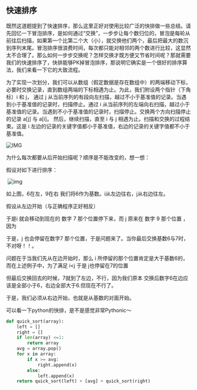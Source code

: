 ## 快速排序

​	既然这道题提到了快速排序，那么这里正好对使用比较广泛的快排做一些总结。请先回忆一下冒泡排序，是如何通过“交换”，一步步让每个数归位的，冒泡是每轮从前往后扫描，如果第一个比第二个大（小），就交换他们两个，最后把最大的数沉到序列末尾。冒泡排序很浪费时间，每次都只能对相邻的两个数进行比较，这显然太不合理了。那么如何一步步交换呢？怎样交换才既方便又节省时间呢？那就需要我们的快速排序了，快排能够PK掉冒泡排序，那说明它确实是一个很好的排序算法，我们来看一下它的大致流程。

​	为了实现一次划分，我们可以从数组（假定数据是存在数组中）的两端移动下标，必要时交换记录，直到数组两端的下标相遇为止。为此，我们附设两个指针（下角标）i 和 j， 通过 j 从当前序列的有段向左扫描，越过不小于基准值的记录。当遇到小于基准值的记录时，扫描停止。通过 i  从当前序列的左端向右扫描，越过小于基准值的记录。当遇到不小于基准值的记录时，扫描停止。交换两个方向扫描停止的记录 a[j] 与 a[i]。  然后，继续扫描，直至 i 与 j 相遇为止。扫描和交换的过程结束。这是 i  左边的记录的关键字值都小于基准值，右边的记录的关键字值都不小于基准值。

![IMG](https://note.youdao.com/yws/api/personal/file/WEBa7250dbcf7c3193011e39aa7ff6278b1?method=download&shareKey=2775e3c478d2440137803374338d93c2)





为什么每次都要从后开始扫描呢？顺序是不能改变的，想一想：

 假设对如下进行排序：

​                                                         ![img](http://images0.cnblogs.com/blog/751746/201507/171952161265077.jpg)

如上图，6在左，9在右  我们将6作为基数。i从左边往右，j从右边往左。

假设从左边开始（与正确程序正好相反）

于是i 就会移动到现在的 数字 7 那个位置停下来，而  j 原来在 数字 9 那个位置 ，因为

于是，j 也会停留在数字7 那个位置，于是问题来了。当你最后交换基数6与7时，不对呀！！。

问题在于当我们先从在边开始时，那么 i 所停留的那个位置肯定是大于基数6的，而在上述例子中，为了满足 i<j 于是 j也停留在7的位置

但最后交换回去的时候，7就到了左边，不行，因为我们原本 交换后数字6在边应该是全部小于6，右边全部大于6.但现在不行了。

于是，我们必须从右边开始，也就是从基数的对面开始。



可以看一下python的快排，是不是感觉非常Pythonic～

```python
def quick_sort(array):
    left = []
    right = []
    if len(array) <=1:
        return array
    avg = array.pop()
    for x in array:
        if x >= avg:
            right.append(x)
        else:
            left.append(x)
    return quick_sort(left) + [avg] + quick_sort(right)
```

